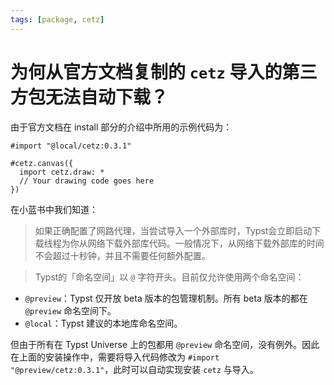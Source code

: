 ```yaml
---
tags: [package, cetz]
---
```


# 为何从官方文档复制的 `cetz` 导入的第三方包无法自动下载？

由于官方文档在 install 部分的介绍中所用的示例代码为：
```typst no-render
#import "@local/cetz:0.3.1"

#cetz.canvas({
  import cetz.draw: *
  // Your drawing code goes here
})
```

在小蓝书中我们知道：
> 如果正确配置了网路代理，当尝试导入一个外部库时，Typst会立即启动下载线程为你从网络下载外部库代码。一般情况下，从网络下载外部库的时间不会超过十秒钟，并且不需要任何额外配置。

> Typst的「命名空间」以 `@` 字符开头。目前仅允许使用两个命名空间：
- `@preview`：Typst 仅开放 beta 版本的包管理机制。所有 beta 版本的都在 `@preview` 命名空间下。
- `@local`：Typst 建议的本地库命名空间。


但由于所有在 Typst Universe 上的包都用 `@preview` 命名空间，没有例外。因此在上面的安装操作中，需要将导入代码修改为 `#import "@preview/cetz:0.3.1"`，此时可以自动实现安装 `cetz` 与导入。
